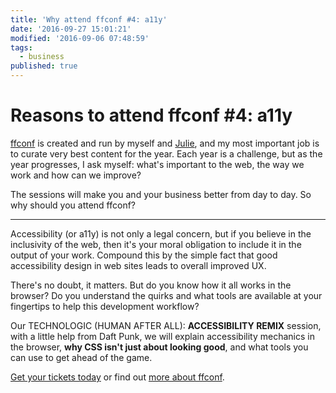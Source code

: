 ```yaml
---
title: 'Why attend ffconf #4: a11y'
date: '2016-09-27 15:01:21'
modified: '2016-09-06 07:48:59'
tags:
  - business
published: true
---
```

# Reasons to attend ffconf #4: a11y

[ffconf](https://ffconf.org) is created and run by myself and [Julie](https://twitter.com/julieanne), and my most important job is to curate very best content for the year. Each year is a challenge, but as the year progresses, I ask myself: what's important to the web, the way we work and how can we improve?

The sessions will make you and your business better from day to day. So why should you attend ffconf?

---

Accessibility (or a11y) is not only a legal concern, but if you believe in the inclusivity of the web, then it's your moral obligation to include it in the output of your work. Compound this by the simple fact that good accessibility design in web sites leads to overall improved UX.

There's no doubt, it matters. But do you know how it all works in the browser? Do you understand the quirks and what tools are available at your fingertips to help this development workflow?

Our TECHNOLOGIC (HUMAN AFTER ALL): **ACCESSIBILITY REMIX** session, with a little help from Daft Punk, we will explain accessibility mechanics in the browser, **why CSS isn't just about looking good**, and what tools you can use to get ahead of the game.

[Get your tickets today](https://ffconf.org/tickets) or find out [more about ffconf](https://2016.ffconf.org/).
